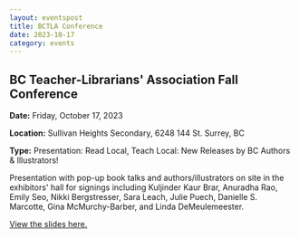 ```yaml
---
layout: eventspost
title: BCTLA Conference
date: 2023-10-17
category: events
---
```


## BC Teacher-Librarians' Association Fall Conference

**Date:** Friday, October 17, 2023

**Location:** Sullivan Heights Secondary, 6248 144 St. Surrey, BC

**Type:** Presentation: Read Local, Teach Local: New Releases by BC Authors & Illustrators!

Presentation with pop-up book talks and authors/illustrators on site in the exhibitors' hall for signings including Kuljinder Kaur Brar, Anuradha Rao, Emily Seo, Nikki Bergstresser, Sara Leach, Julie Puech, Danielle S. Marcotte, Gina McMurchy-Barber, and Linda DeMeulemeester.

[View the slides here.](https://cwillbc.wordpress.com/bctla2022/)
